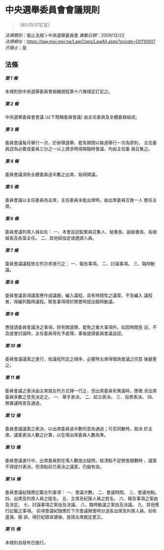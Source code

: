 # 中央選舉委員會會議規則
> （80.05.07訂定）

*法規類別*：廢止法規＞中央選舉委員會
*異動日期*：2009/12/22  
*法規網址*：https://law.moj.gov.tw/LawClass/LawAll.aspx?pcode=D0110007
*已廢止*：是


## 法條
##### 第 1 條
本規則依中央選舉委員會組織規程第十六條規定訂定之。

##### 第 2 條
中央選舉委員會會議 (以下簡稱委員會議) 由主任委員及全體委員組成。

##### 第 3 條
委員會議每月舉行一次，於辦理選舉、罷免期間以每週舉行一次為原則，
主任委員認為必要或委員三分之一以上請求時得開臨時會議，均由主任委
員召集之。

##### 第 4 條
委員會議須有全體委員過半數之出席，始得開議。

##### 第 5 條
委員會議以主任委員為主席，主任委員未能出席時，由出席委員互推一人
擔任主席。

##### 第 6 條
委員會議列席人員如左：
一、本會巡迴監察員召集人、秘書長、副秘書長、各組組長及各室主任。
二、其他經指定或邀請人員。


##### 第 7 條
委員會議議程依左列次序進行之：
一、報告事項。
二、討論事項。
三、臨時動議。


##### 第 8 條
委員會議各項議案應作成議題，編入議程。具有時間性之議案，不及編入
議程者，得編列臨時議程。緊急事項得於開會時提出臨時動議。

##### 第 9 條
應提請委員會議決之事項，除有關選舉、罷免之重大事項外，如因時間急
迫，不及提會討論時，主任委員得先予處理，事後提請委員會議追認。

##### 第 10 條
委員會議議案之進行，依議程所定之順序，必要時主席得徵詢會議之同意
後變更之。

##### 第 11 條
委員會議之表決由主席就左列方式擇一行之，但出席委員有異議時，應徵
求出席委員多數之意見決定之。
一、舉手表決。
二、起立表決。
三、投票表決。
四、無異議時宣告通過。


##### 第 12 條
委員會議議案之表決，以出席委員過半數同意為通過；可否同數時，取決
於主席。議案表決人數之計算，以在場出席委員人數為準。

##### 第 13 條
委員會議進行中，出席委員對在場人數提出疑問，經清點不足開會額數時
，議案不得提付表決，但清點前已表決之議案，仍屬有效。

##### 第 14 條
委員會議紀錄應記載左列事項：
一、會議次數。
二、會議時間。
三、會議地點。
四、出席及列席人員之姓名。
五、主席及紀錄人員之姓名。
六、報告事項之案由及決定。
七、討論事項之案由及決議。
八、臨時動議之案由及決議。
九、其他應行記載之事項。
前項會議紀錄應於下次會議開會時分送各出席及列席人員，如有遺漏、錯
誤，得於紀錄宣讀後，提請主席裁定更正。


##### 第 15 條
本規則自發布日施行。


